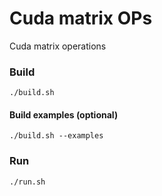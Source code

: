 # Cuda matrix OPs

Cuda matrix operations 


### Build

```
./build.sh
```

#### Build examples (optional)

```
./build.sh --examples
```

### Run

```
./run.sh
```
